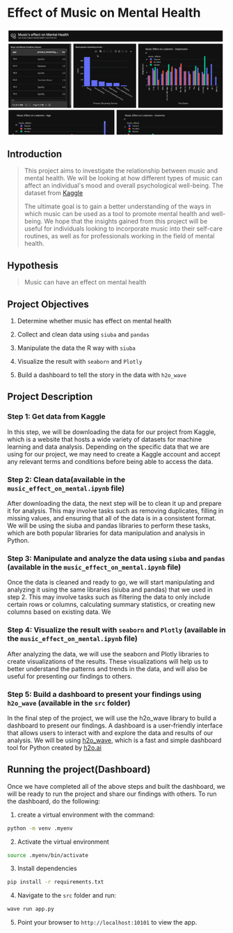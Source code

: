 # Effect of Music on Mental Health

![music and mental Health](music_and_mental_health.gif)

## Introduction

> This project aims to investigate the relationship between music and mental health. We will be looking at how different types of music can affect an individual's mood and overall psychological well-being. The dataset from [Kaggle](https://www.kaggle.com/datasets/catherinerasgaitis/mxmh-survey-results)
>
> The ultimate goal is to gain a better understanding of the ways in which music can be used as a tool to promote mental health and well-being. We hope that the insights gained from this project will be useful for individuals looking to incorporate music into their self-care routines, as well as for professionals working in the field of mental health.

## Hypothesis

> Music can have an effect on mental health

## Project Objectives

1. Determine whether music has effect on mental health

2. Collect and clean data using `siuba` and `pandas`

3. Manipulate the data the R way with `siuba`

4. Visualize the result with `seaborn` and `Plotly`

5. Build a dashboard to tell the story in the data with `h2o_wave`

## Project Description

### Step 1: Get data from Kaggle

In this step, we will be downloading the data for our project from Kaggle, which is a website that hosts a wide variety of datasets for machine learning and data analysis. Depending on the specific data that we are using for our project, we may need to create a Kaggle account and accept any relevant terms and conditions before being able to access the data.

### Step 2: Clean data(available in the `music_effect_on_mental.ipynb` file)

After downloading the data, the next step will be to clean it up and prepare it for analysis. This may involve tasks such as removing duplicates, filling in missing values, and ensuring that all of the data is in a consistent format. We will be using the siuba and pandas libraries to perform these tasks, which are both popular libraries for data manipulation and analysis in Python.

### Step 3: Manipulate and analyze the data using `siuba` and `pandas` (available in the `music_effect_on_mental.ipynb` file)

Once the data is cleaned and ready to go, we will start manipulating and analyzing it using the same libraries (siuba and pandas) that we used in step 2. This may involve tasks such as filtering the data to only include certain rows or columns, calculating summary statistics, or creating new columns based on existing data. We

### Step 4: Visualize the result with `seaborn` and `Plotly` (available in the `music_effect_on_mental.ipynb` file)

After analyzing the data, we will use the seaborn and Plotly libraries to create visualizations of the results. These visualizations will help us to better understand the patterns and trends in the data, and will also be useful for presenting our findings to others.

### Step 5: Build a dashboard to present your findings using `h2o_wave` (available in the `src` folder)

In the final step of the project, we will use the h2o_wave library to build a dashboard to present our findings. A dashboard is a user-friendly interface that allows users to interact with and explore the data and results of our analysis. We will be using [h2o_wave](https://wave.h2o.ai/), which is a fast and simple dashboard tool for Python created by [h2o.ai](https://h2o.ai/)

## Running the project(Dashboard)

Once we have completed all of the above steps and built the dashboard, we will be ready to run the project and share our findings with others. To run the dashboard, do the following:

1. create a virtual environment with the command:

```bash
python -m venv .myenv
```

2. Activate the virtual environment

```bash
source .myenv/bin/activate
```

3. Install dependencies

```bash
pip install -r requirements.txt
```

4. Navigate to the `src` folder and run:

```bash
wave run app.py
```

5. Point your browser to `http://localhost:10101` to view the app.
